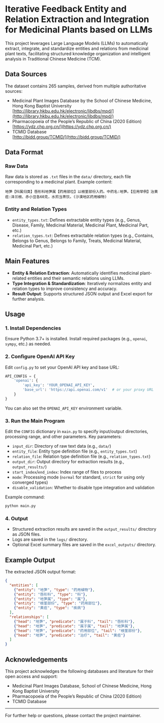 # Iterative Feedback Entity and Relation Extraction and Integration for Medicinal Plants based on LLMs

This project leverages Large Language Models (LLMs) to automatically extract, integrate, and standardize entities and relations from medicinal plant texts, facilitating structured knowledge organization and intelligent analysis in Traditional Chinese Medicine (TCM).

## Data Sources

The dataset contains 265 samples, derived from multiple authoritative sources:

- Medicinal Plant Images Database by the School of Chinese Medicine, Hong Kong Baptist University  
  [http://library.hkbu.edu.hk/electronic/libdbs/mpd/](http://library.hkbu.edu.hk/electronic/libdbs/mpd/)
- Pharmacopoeia of the People’s Republic of China (2020 Edition)  
  [https://ydz.chp.org.cn/](https://ydz.chp.org.cn/)
- TCMID Database  
  [http://bidd.group/TCMID/](http://bidd.group/TCMID/)

## Data Format

### Raw Data

Raw data is stored as `.txt` files in the `data/` directory, each file corresponding to a medicinal plant. Example content:

```
地笋【科属归类】唇形科地笋属【药用部位】以根茎部份入药。中药名:地笋。【应用举例】治黄疸:泽兰根、赤小豆各60克，水煎当茶饮。(沙漠地区药用植物)
```

### Entity and Relation Types

- `entity_types.txt`: Defines extractable entity types (e.g., Genus, Disease, Family, Medicinal Material, Medicinal Plant, Medicinal Part, etc.)
- `relation_types.txt`: Defines extractable relation types (e.g., Contains, Belongs to Genus, Belongs to Family, Treats, Medicinal Material, Medicinal Part, etc.)

## Main Features

- **Entity & Relation Extraction**: Automatically identifies medicinal plant-related entities and their semantic relations using LLMs.
- **Type Integration & Standardization**: Iteratively normalizes entity and relation types to improve consistency and accuracy.
- **Result Output**: Supports structured JSON output and Excel export for further analysis.

## Usage

### 1. Install Dependencies

Ensure Python 3.7+ is installed. Install required packages (e.g., `openai`, `sympy`, etc.) as needed.

### 2. Configure OpenAI API Key

Edit `config.py` to set your OpenAI API key and base URL:

```python
API_CONFIG = {
    'openai': {
        'api_key': 'YOUR_OPENAI_API_KEY',
        'base_url': 'https://api.openai.com/v1'  # or your proxy URL
    }
}
```
You can also set the `OPENAI_API_KEY` environment variable.

### 3. Run the Main Program

Edit the `CONFIG` dictionary in `main.py` to specify input/output directories, processing range, and other parameters. Key parameters:

- `input_dir`: Directory of raw text data (e.g., `data/`)
- `entity_file`: Entity type definition file (e.g., `entity_types.txt`)
- `relation_file`: Relation type definition file (e.g., `relation_types.txt`)
- `output_dir`: Output directory for extraction results (e.g., `output_results/`)
- `start_index`/`end_index`: Index range of files to process
- `mode`: Processing mode (`normal` for standard, `strict` for using only converged types)
- `disable_validation`: Whether to disable type integration and validation

Example command:

```bash
python main.py
```

### 4. Output

- Structured extraction results are saved in the `output_results/` directory as JSON files.
- Logs are saved in the `logs/` directory.
- Optional Excel summary files are saved in the `excel_outputs/` directory.

## Example Output

The extracted JSON output format:

```json
{
  "entities": [
    {"entity": "地笋", "type": "药用植物"},
    {"entity": "唇形科", "type": "科"},
    {"entity": "地笋属", "type": "属"},
    {"entity": "根茎部份", "type": "药用部位"},
    {"entity": "黄疸", "type": "疾病"}
  ],
  "relationships": [
    {"head": "地笋", "predicate": "属于科", "tail": "唇形科"},
    {"head": "地笋", "predicate": "属于属", "tail": "地笋属"},
    {"head": "地笋", "predicate": "药用部位", "tail": "根茎部份"},
    {"head": "地笋", "predicate": "治疗", "tail": "黄疸"}
  ]
}
```

## Acknowledgements

This project acknowledges the following databases and literature for their open access and support:

- Medicinal Plant Images Database, School of Chinese Medicine, Hong Kong Baptist University
- Pharmacopoeia of the People’s Republic of China (2020 Edition)
- TCMID Database

---

For further help or questions, please contact the project maintainer. 